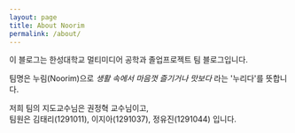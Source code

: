 ```yaml
---
layout: page
title: About Noorim
permalink: /about/
---
```


이 블로그는 한성대학교 멀티미디어 공학과 졸업프로젝트 팀 블로그입니다.

팀명은 누림(Noorim)으로 *생활 속에서 마음껏 즐기거나 맛보다* 라는 '누리다'를 뜻합니다.

저희 팀의 지도교수님은 권정혁 교수님이고,  
팀원은 김태리(1291011), 이지아(1291037), 정유진(1291044) 입니다.